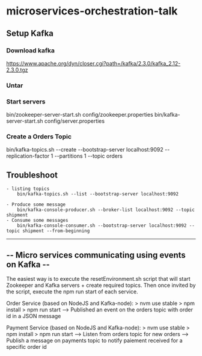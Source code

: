 # microservices-orchestration-talk

## Setup Kafka

### Download kafka
https://www.apache.org/dyn/closer.cgi?path=/kafka/2.3.0/kafka_2.12-2.3.0.tgz

### Untar

### Start servers
bin/zookeeper-server-start.sh config/zookeeper.properties
bin/kafka-server-start.sh config/server.properties

### Create a Orders Topic
bin/kafka-topics.sh --create --bootstrap-server localhost:9092 --replication-factor 1 --partitions 1 --topic orders


## Troubleshoot

	- listing topics
		bin/kafka-topics.sh --list --bootstrap-server localhost:9092

	- Produce some message
		bin/kafka-console-producer.sh --broker-list localhost:9092 --topic shipment
	- Consume some messages
		bin/kafka-console-consumer.sh --bootstrap-server localhost:9092 --topic shipment --from-beginning

--------------------------------------------------------
-- Micro services communicating using events on Kafka --
--------------------------------------------------------

The easiest way is to execute the resetEnvironment.sh script that will start Zookeeper and Kafka servers + create required topics.
Then once invited by the script, execute the npm run start of each service.


Order Service (based on NodeJS and Kafka-node):
	> nvm use stable
	> npm install
	> npm run start
--> Published an event on the orders topic with order id in a JSON message

Payment Service (based on NodeJS and Kafka-node):
	> nvm use stable
	> npm install
	> npm run start
--> Listen from orders topic for new orders
--> Publish a message on payments topic to notify paiement received for a specific order id

